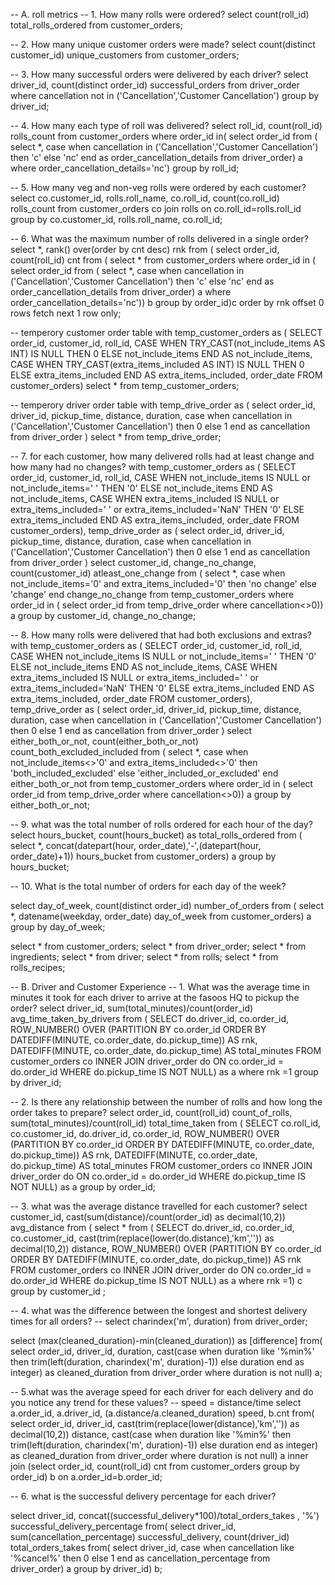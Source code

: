 -- A. roll metrics
-- 1. How many rolls were ordered?
select count(roll_id) total_rolls_ordered from customer_orders;

-- 2. How many unique customer orders were made?
select count(distinct customer_id) unique_customers from customer_orders;

-- 3. How many successful orders were delivered by each driver?
select driver_id, count(distinct order_id) successful_orders
from driver_order
where cancellation not in ('Cancellation','Customer Cancellation')
group by driver_id;

-- 4. How many each type of roll was delivered?
select roll_id, count(roll_id) rolls_count from customer_orders where order_id in(
select order_id from (
select *,
	case when cancellation in ('Cancellation','Customer Cancellation') then 'c'
	else 'nc' end as order_cancellation_details
from driver_order) a
where order_cancellation_details='nc')
group by roll_id;

-- 5. How many veg and non-veg rolls were ordered by each customer?
select co.customer_id, rolls.roll_name, co.roll_id, count(co.roll_id) rolls_count
from customer_orders co join rolls on co.roll_id=rolls.roll_id
group by co.customer_id, rolls.roll_name, co.roll_id;

-- 6. What was the maximum number of rolls delivered in a single order?
select *, rank() over(order by cnt desc) rnk from (
	select order_id, count(roll_id) cnt from (
		select * from customer_orders
		where order_id in (
			select order_id from (
				select *,
				case when cancellation in ('Cancellation','Customer Cancellation') then 'c'
				else 'nc' end as order_cancellation_details
				from driver_order) a
			where order_cancellation_details='nc')) b
	group by order_id)c
order by rnk
offset 0 rows fetch next 1 row only;



-- temperory customer order table
with temp_customer_orders as (
SELECT order_id, customer_id, roll_id,
    CASE 
        WHEN TRY_CAST(not_include_items AS INT) IS NULL THEN 0
        ELSE not_include_items
    END AS not_include_items,
	CASE 
        WHEN TRY_CAST(extra_items_included AS INT) IS NULL THEN 0
        ELSE extra_items_included
    END AS extra_items_included, order_date
FROM customer_orders)
select * from temp_customer_orders;

-- temperory driver order table
with temp_drive_order as  (
select order_id, driver_id, pickup_time, distance, duration,
	case when cancellation in ('Cancellation','Customer Cancellation') then 0
	else 1 end as cancellation from driver_order
)
select * from temp_drive_order;

-- 7. for each customer, how many delivered rolls had at least change and how many had no changes?
with temp_customer_orders as (
SELECT order_id, customer_id, roll_id,
    CASE 
        WHEN not_include_items IS NULL or not_include_items=' ' THEN '0'
        ELSE not_include_items
    END AS not_include_items,
	CASE 
        WHEN extra_items_included IS NULL or extra_items_included=' ' or extra_items_included='NaN' THEN '0'
        ELSE extra_items_included
    END AS extra_items_included, order_date
FROM customer_orders),
temp_drive_order as  (
select order_id, driver_id, pickup_time, distance, duration,
	case when cancellation in ('Cancellation','Customer Cancellation') then 0
	else 1 end as cancellation from driver_order
)
select customer_id, change_no_change, count(customer_id) atleast_one_change from (
select *, case when not_include_items='0' and extra_items_included='0' then 'no change' else 'change' end change_no_change
from temp_customer_orders where order_id in (
select order_id from temp_drive_order where cancellation<>0)) a
group by customer_id, change_no_change;

-- 8. How many rolls were delivered that had both exclusions and extras?
with temp_customer_orders as (
SELECT order_id, customer_id, roll_id,
    CASE 
        WHEN not_include_items IS NULL or not_include_items=' ' THEN '0'
        ELSE not_include_items
    END AS not_include_items,
	CASE 
        WHEN extra_items_included IS NULL or extra_items_included=' ' or extra_items_included='NaN' THEN '0'
        ELSE extra_items_included
    END AS extra_items_included, order_date
FROM customer_orders),
temp_drive_order as  (
select order_id, driver_id, pickup_time, distance, duration,
	case when cancellation in ('Cancellation','Customer Cancellation') then 0
	else 1 end as cancellation from driver_order
)
select either_both_or_not, count(either_both_or_not) count_both_excluded_included from (
select *, case when not_include_items<>'0' and extra_items_included<>'0' then 'both_included_excluded' else 'either_included_or_excluded' end either_both_or_not
from temp_customer_orders where order_id in (
select order_id from temp_drive_order where cancellation<>0)) a
group by either_both_or_not;

-- 9. what was the total number of rolls ordered for each hour of the day?
select hours_bucket, count(hours_bucket) as total_rolls_ordered from (
select *, concat(datepart(hour, order_date),'-',(datepart(hour, order_date)+1)) hours_bucket
from customer_orders) a
group by hours_bucket;

-- 10. What is the total number of orders for each day of the week?

select day_of_week, count(distinct order_id) number_of_orders from (
select *, datename(weekday, order_date) day_of_week from customer_orders) a
group by day_of_week;


select * from customer_orders;
select * from driver_order;
select * from ingredients;
select * from driver;
select * from rolls;
select * from rolls_recipes;

-- B. Driver and Customer Experience
-- 1. What was the average time in minutes it took for each driver to arrive at the fasoos HQ to pickup the order?
select driver_id, sum(total_minutes)/count(order_id) avg_time_taken_by_drivers from (
SELECT do.driver_id, co.order_id, ROW_NUMBER() OVER (PARTITION BY co.order_id ORDER BY DATEDIFF(MINUTE, co.order_date, do.pickup_time)) AS rnk,
	DATEDIFF(MINUTE, co.order_date, do.pickup_time) AS total_minutes 
FROM customer_orders co 
INNER JOIN driver_order do ON co.order_id = do.order_id 
WHERE do.pickup_time IS NOT NULL) as a where rnk =1
group by driver_id;

-- 2. Is there any relationship between the number of rolls and how long the order takes to prepare?
select order_id, count(roll_id) count_of_rolls, sum(total_minutes)/count(roll_id) total_time_taken from (
SELECT co.roll_id, co.customer_id, do.driver_id, co.order_id, ROW_NUMBER() OVER (PARTITION BY co.order_id ORDER BY DATEDIFF(MINUTE, co.order_date, do.pickup_time)) AS rnk,
	DATEDIFF(MINUTE, co.order_date, do.pickup_time) AS total_minutes 
FROM customer_orders co 
INNER JOIN driver_order do ON co.order_id = do.order_id 
WHERE do.pickup_time IS NOT NULL) as a
group by order_id;


-- 3. what was the average distance travelled for each customer?
select customer_id, cast(sum(distance)/count(order_id) as decimal(10,2)) avg_distance from (
select * from (
SELECT do.driver_id, co.order_id, co.customer_id,
cast(trim(replace(lower(do.distance),'km','')) as decimal(10,2)) distance,
ROW_NUMBER() OVER (PARTITION BY co.order_id ORDER BY DATEDIFF(MINUTE, co.order_date, do.pickup_time)) AS rnk
FROM customer_orders co
INNER JOIN driver_order do ON co.order_id = do.order_id 
WHERE do.pickup_time IS NOT NULL) as a where rnk =1) c
group by customer_id
;

-- 4. what was the difference between the longest and shortest delivery times for all orders?
-- select charindex('m', duration) from driver_order;

select (max(cleaned_duration)-min(cleaned_duration)) as [difference] from(
select order_id, driver_id, duration,
cast(case when duration like '%min%' then trim(left(duration, charindex('m', duration)-1)) else duration end as integer) as cleaned_duration
from driver_order where duration is not null) a;


-- 5.what was the average speed for each driver for each delivery and do you notice any trend for these values?
-- speed = distance/time
select a.order_id, a.driver_id, (a.distance/a.cleaned_duration) speed, b.cnt from(
select order_id, driver_id, cast(trim(replace(lower(distance),'km','')) as decimal(10,2)) distance,
	cast(case when duration like '%min%' then trim(left(duration, charindex('m', duration)-1)) else duration end as integer) as cleaned_duration
from driver_order where duration is not null) a inner join
(select order_id, count(roll_id) cnt from customer_orders group by order_id) b on a.order_id=b.order_id;

-- 6. what is the successful delivery percentage for each driver?

select driver_id, concat((successful_delivery*100)/total_orders_takes , '%') successful_delivery_percentage from(
select driver_id, sum(cancellation_percentage) successful_delivery, count(driver_id) total_orders_takes from(
select driver_id, case when cancellation like '%cancel%' then 0 else 1 end as cancellation_percentage from driver_order) a
group by driver_id) b;
```
